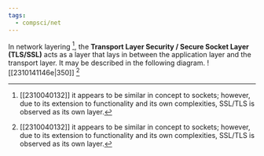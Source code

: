 ```yaml
---
tags:
  - compsci/net
---
```

In network layering [^1], the **Transport Layer Security / Secure Socket Layer (TLS/SSL)** acts as a layer that lays in between the application layer and the transport layer. It may be described in the following diagram. ![[2310141146e|350]] [^1]

[^1]: [[2310040132]] it appears to be similar in concept to sockets; however, due to its extension to functionality and its own complexities, SSL/TLS is observed as its own layer.